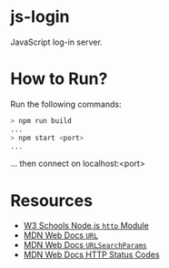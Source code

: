 # js-login
JavaScript log-in server.

# How to Run?

Run the following commands: 

```sh
> npm run build
...
> npm start <port>
...
```

... then connect on localhost:\<port>

# Resources
- [W3 Schools Node.js `http` Module](https://www.w3schools.com/nodejs/nodejs_http.asp)
- [MDN Web Docs `URL`](https://developer.mozilla.org/en-US/docs/Web/API/URL)
- [MDN Web Docs `URLSearchParams`](https://developer.mozilla.org/en-US/docs/Web/API/URLSearchParams)
- [MDN Web Docs HTTP Status Codes](https://developer.mozilla.org/en-US/docs/Web/HTTP/Status)